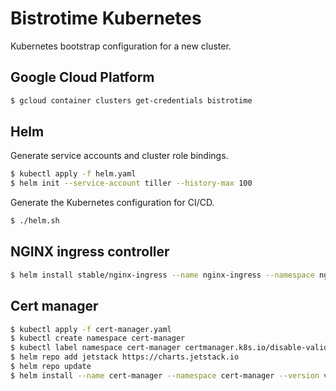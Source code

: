 # Bistrotime Kubernetes

Kubernetes bootstrap configuration for a new cluster.

## Google Cloud Platform

```bash
$ gcloud container clusters get-credentials bistrotime
```

## Helm

Generate service accounts and cluster role bindings.

```bash
$ kubectl apply -f helm.yaml
$ helm init --service-account tiller --history-max 100
```

Generate the Kubernetes configuration for CI/CD.

```bash
$ ./helm.sh
```

## NGINX ingress controller

```bash
$ helm install stable/nginx-ingress --name nginx-ingress --namespace nginx-ingress --set rbac.create=true --set-string controller.config.server-tokens=false
```

## Cert manager

```bash
$ kubectl apply -f cert-manager.yaml
$ kubectl create namespace cert-manager
$ kubectl label namespace cert-manager certmanager.k8s.io/disable-validation=true
$ helm repo add jetstack https://charts.jetstack.io
$ helm repo update
$ helm install --name cert-manager --namespace cert-manager --version v0.7.0 jetstack/cert-manager
```
